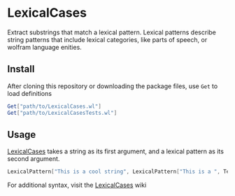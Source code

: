 # LexicalCases

Extract substrings that match a lexical pattern. Lexical patterns describe string patterns that include lexical categories, like parts of speech, or wolfram language enities.

## Install
After cloning this repository or downloading the package files, use `Get` to load definitions
```Mathematica
Get["path/to/LexicalCases.wl"]
Get["path/to/LexicalCasesTests.wl"]
```

## Usage

[LexicalCases](https://github.com/dishmint/LexicalCases/wiki/LexicalCases) takes a string as its first argument, and a lexical pattern as its second argument.

```Mathematica
LexicalPattern["This is a cool string", LexicalPattern["This is a ", TextType["Adjective"], " string"]]
```

For additional syntax, visit the [LexicalCases](https://github.com/dishmint/LexicalCases/wiki/LexicalCases) wiki

